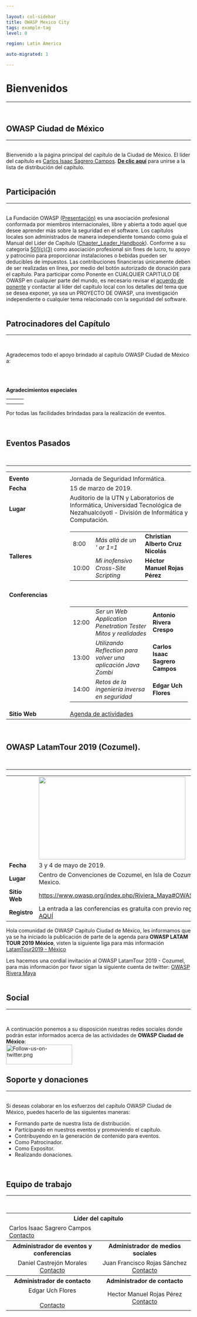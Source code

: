 ```yaml
---

layout: col-sidebar
title: OWASP Mexico City
tags: example-tag
level: 0

region: Latin America

auto-migrated: 1

---
```


<h1>Bienvenidos</h1>
<hr>
<br>
<h2>OWASP Ciudad de México</h2>
<hr>
<br>
Bienvenido a la página principal del capítulo de la Ciudad de México. El líder del capítulo es <a rel="nofollow" class="external text" href="mailto:carlos.sagrero@owasp.org">Carlos Isaac Sagrero Campos</a>. <a href="https://groups.google.com/a/owasp.org/forum/#!forum/mexico-city-chapter"><b>De clic aquí</b></a> para unirse a la lista de distribución del capítulo.
<br><br>
<h2>Participación</h2>
<hr>
<br>
La Fundación OWASP <a rel="nofollow" class="external text" href="https://docs.google.com/a/owasp.org/presentation/d/1ZgY25F0F7QgScMlB1X7LAa70LtyJql8XqcYdR4suPUo/edit#slide=id.p">(Presentación)</a> es una asociación profesional conformada por miembros internacionales, libre y abierta a todo aquel que desee aprender más sobre la seguridad en el software. Los capítulos locales son administrados de manera independiente tomando como guía el Manual del Líder de Capítulo (<a rel="nofollow" class="external text" href="https://www.owasp.org/index.php/Chapter_Leader_Handbook">Chapter_Leader_Handbook</a>). Conforme a su categoría <a rel="nofollow" class="external text" href="https://www.owasp.org/index.php/About_OWASP">501(c)(3)</a> como asociación profesional sin fines de lucro, tu apoyo y patrocinio para proporcionar instalaciones o bebidas pueden ser deducibles de impuestos. Las contribuciones financieras únicamente deben de ser realizadas en línea, por medio del botón autorizado de donación para el capítulo. Para participar como Ponente en CUALQUIER CAPITULO DE OWASP en cualquier parte del mundo, es necesario revisar el <a rel="nofollow" class="external text" href="https://www.owasp.org/index.php/Speaker_Agreement">acuerdo de ponente</a> y contactar al líder del capítulo local con los detalles del tema que se desea exponer, ya sea un PROYECTO DE OWASP, una investigación independiente o cualquier tema relacionado con la seguridad del software.
<br>
<br>
<h2>Patrocinadores del Capítulo</h2>
<hr>
<br>
<p>Agradecemos todo el apoyo brindado al capítulo OWASP Ciudad de México a:</p>
<br>
<center><img src="assets/images/Logo-Scitum.png" alt=""></center>
<br>
<p><b>Agradecimientos especiales</b></p>
<table>
  <trbody>
    <tr>
      <td><center><img src="assets/images/Logo_uama.jpg" alt=""></center></td>
      <td><center><img src="assets/images/Logo-UTN.jpeg" alt=""></center></td>
      <td><center><img src="assets/images/CongresoSeguridadEnComputo2014-UNAM.png" alt=""></center></td>
    </tr>
    <tr>
      <td><center><img src="assets/images/Logo-TESE.jpg" alt=""></center></td>
      <td><center><img src="assets/images/100px-Liquid-nexxus-logo.png" alt=""></center></td>
      <td><center><img src="assets/images/200px-Logo_x25.png" alt=""></center></td>
    </tr>
  </trbody>
</table>
<p>Por todas las facilidades brindadas para la realización de eventos.</p>
<br>




<h2>Eventos Pasados</h2>
<br>
<hr>
<table>
<tbody>
  <tr>
    <td></td>
    <td><img src="assets/images/Jornada_seguridad_UTN_OWASP_MEXICO_CITY.jpg" alt="">
    </td>
  </tr>
  <tr>
    <td><b>Evento</b> </td>
    <td> Jornada de Seguridad Informática.</td>
  </tr>
  <tr>
    <td><b>Fecha</b> </td>
    <td> 15 de marzo de 2019.</td>
  </tr>
  <tr>
    <td><b>Lugar</b> </td>
    <td>  Auditorio de la UTN y Laboratorios de Informática, Universidad Tecnológica de Nezahualcóyotl - División de Informática y Computación.</td>
  </tr>
  <tr>
    <td WIDTH="150"><b>Talleres</b></td>
    <td>
      <table>
        <tbody>
          <tr>
            <td>8:00</td>
            <td><i>Más allá de un ' or 1=1</i></td>
            <td><b>Christian Alberto Cruz Nicolás</b></td>
          </tr>
          <tr>
            <td>10:00</td> 
            <td><i>Mi inofensivo Cross-Site Scripting</i></td>
            <td><b>Héctor Manuel Rojas Pérez</b></td>
          </tr>
        </tbody>
      </table>
    </td>
  </tr>
  <tr>
    <td> </td>
    <td>
    
  </td>
    </tr>
    <tr>
      <td><b>Conferencias</b></td>
      <td></td>
  </tr>
  <tr>
    <td> </td>
    <td>
      <table>

<tbody><tr>
<td>12:00</td>
<td><i>Ser un Web Application Penetration Tester Mitos y realidades</i></td>
<td><b>Antonio Rivera Crespo</b>
</td></tr>
<tr>
<td>13:00</td>
<td><i>Utilizando Reflection para volver una aplicación Java Zombi</i></td>
<td><b>Carlos Isaac Sagrero Campos</b>
</td></tr>
<tr>
<td>14:00</td>
<td><i>Retos de la ingeniería inversa en seguridad</i></td>
<td><b>Edgar Uch Flores</b>
</td></tr></tbody></table>
</td></tr>
<tr>
<td><b>Sitio Web</b> </td>
<td> <a rel="nofollow" class="external text" href="http://www.utn.edu.mx/slider/file/jornada_seguridad.pdf">Agenda de actividades</a>
</td></tr></tbody></table>

<table>
<br>
 <h2>OWASP LatamTour 2019 (Cozumel).</h2>
 <br>
 <hr>
<tbody><tr>
<td> </td>
<td><img src="https://github.com/OWASP/www-chapter-mexico-city/blob/master/assets/images/Owasp_Latam_Tour_2019_v1_Logo.jpg" width="400" height="225" >
</td></tr>
<tr>
<td><b>Fecha</b> </td>
<td> 3 y 4 de mayo de 2019.
</td></tr>
<tr>
<td><b>Lugar</b> </td>
<td>  Centro de Convenciones de Cozumel, en Isla de Cozumel, Quintana Roo, Mexico.
</td></tr>
<tr>
<td><b>Sitio Web</b> </td>
<td> <a rel="nofollow" class="external free" href="https://www.owasp.org/index.php/Riviera_Maya#OWASP_Latam_Tour_2019">https://www.owasp.org/index.php/Riviera_Maya#OWASP_Latam_Tour_2019</a>
</td></tr>
<tr>
<td><b>Registro</b></td>
<td> La entrada a las conferencias es gratuita con previo registro. <a rel="nofollow" class="external text" href="https://www.eventbrite.com/e/owasp-latam-tour-2019-mexico-tickets-55739358923">REGISTRATE AQUÍ</a>
</td></tr></tbody></table>
<p>Hola comunidad de OWASP Capítulo Ciudad de México, les informamos que ya se ha iniciado la publicación de parte de la agenda para <b>OWASP LATAM TOUR 2019 México</b>, visten la siguiente liga para más información <a rel="nofollow" class="external text" href="https://www.owasp.org/index.php/LatamTour2019#tab=M_C3_89XICO">LatamTour2019 - México</a>
</p><p>Les hacemos una cordial invitación al OWASP LatamTour 2019 - Cozumel, para más información por favor sigan la siguiente cuenta de twitter:
<a rel="nofollow" class="external text" href="https://twitter.com/owasp_riviera?lang=es">OWASP Rivera Maya</a>
<br>
<br>
</p>

<h2>Social</h2>
  <hr>
  <br>

A continuación ponemos a su disposición nuestras redes sociales donde podrán estar informados acerca de las actividades de **OWASP Ciudad de México**:
<br>
<a href="http://www.twitter.com/OWASP_MX_City" rel="nofollow"><img alt="Follow-us-on-twitter.png" src="/images/thumb/3/3d/Follow-us-on-twitter.png/180px-Follow-us-on-twitter.png" width="180" height="54" srcset="/images/thumb/3/3d/Follow-us-on-twitter.png/270px-Follow-us-on-twitter.png 1.5x, /images/thumb/3/3d/Follow-us-on-twitter.png/360px-Follow-us-on-twitter.png 2x"></a>
<br>
<h2>Soporte y donaciones</h2>
<hr>
<br>
Si deseas colaborar en los esfuerzos del capítulo OWASP Ciudad de México, puedes hacerlo de las siguientes maneras:<br>
<ul>
  <li>Formando parte de nuestra lista de distribución.</li>
  <li>Participando en nuestros eventos y promoviendo el capítulo.</li>
  <li>Contribuyendo en la generación de contenido para eventos.</li>
  <li>Como Patrocinador.</li>
  <li>Como Expositor.</li>
  <li>Realizando donaciones.</li>
</ul>
<br>
<h2>Equipo de trabajo</h2>
<hr>
<br>
<table>
  <center>
  <tbody>
    <tr>
       <th colspan="4">Líder del capítulo</th>
    </tr>
    <tr>
      <td colspan="4">Carlos Isaac Sagrero Campos<br><a rel="nofollow" class="external text" href="mailto:carlos.sagrero@owasp.org">Contacto</a></td>
    </tr>
    <tr>
      <th style="width: 50%;" colspan="2">Administrador de eventos y conferencias</th>
      <th style="width: 50%;" colspan="2">Administrador de medios sociales</th>
    </tr>
    <tr>
      <td style="width: 50%;" colspan="2"><center>Daniel Castrejón Morales<br><a rel="nofollow" class="external text" href="mailto:daniel.morales@owasp.org">Contacto</a></center>
</td>
<td style="width: 50%;" colspan="2"><center>Juan Francisco Rojas Sánchez<br><a rel="nofollow" class="external text" href="mailto:juan.rojas@owasp.org">Contacto</a></center>
</td></tr>
<tr>
<th style="width: 50%;" colspan="2">Administrador de contacto
</th>
<th style="width: 50%;" colspan="2">Administrador de contacto
</th></tr>
<tr>
<td style="width: 50%;" colspan="2"><center>Edgar Uch Flores</center><br><a rel="nofollow" class="external text" href="mailto:edgar.flores@owasp.org"><center>Contacto</center></a>
</td>
<td style="width: 50%;" colspan="2"><center>Hector Manuel Rojas Pérez<br><a rel="nofollow" class="external text" href="mailto:hector.rojas@owasp.org">Contacto</a></center>
</td></tr></tbody></center></table>

<!-- Standard Chapter Page Template
This is an example of a Project or Chapter page.
Please change these items to indicate the actual information you wish to present. In addition to this information, the 'front-matter' above the text should be modified to reflect your actual information.  An explanation of each of the front-matter items is below:

{front matter for this file}

```
- layout: This is the layout used by project and chapter pages.  You should leave this value as col-sidebar
- title: This is the title of your project or chapter page, usually the name.  For example, OWASP Zed Attack Proxy or OWASP Baltimore
- tags: This is a space-delimited list of tags you associate with your project or chapter.  If you are using tabs, at least one of these tags should be unique in order to be used in the tabs files (an example tab is included in this repo) 
- region: This is the region you are in according to our data
```

{copy for this file (index.md)}
Replace the text above the commented area with your information in the format below:
```
## Welcome
Include some information here about your chapter

## Participation
The Open Web Application Security Project (OWASP) is a nonprofit foundation that works to improve the security of software. All of our projects ,tools, documents, forums, and chapters are free and open to anyone interested in improving application security. 

Chapters are led by local leaders in accordance with the [Chapter Leader Handbook](/www-policy/rules-of-procedure/chapter-handbook). Financial contributions should only be made online using the authorized online donation button. To be a SPEAKER at ANY OWASP Chapter in the world simply review the [speaker agreement](/www-policy/speaker-agreement) and then contact the local chapter leader with details of what OWASP Project, independent research, or related software security topic you would like to present.

Everyone is welcome and encouraged to participate in our [Projects](/projects), [Local Chapters](/chapters), [Events](/events), [Online Groups](https://groups.google.com/a/owasp.com/){:target='_blank'}, and [Community Slack Channel](https://owasp.slack.com/){:target='_blank'}. We especially encourage diversity in all our initiatives. OWASP is a fantastic place to learn about application security, to network, and even to build your reputation as an expert. We also encourage you to be [become a member](/membership) or consider a [donation](/donate) to support our ongoing work.

## Local News
- Meeting Location
- Everyone is welcome to join us at our chapter meetings.

```
{info.md}

This separate file is where you should place links to your Google Group and Meetup page. It will be automatically rendered in the column sidebar.

{leaders.md}

Another separate file that should simply include each leaders name with mailto link as a list. It will also be automatically rendered in the column sidebar.

-->

